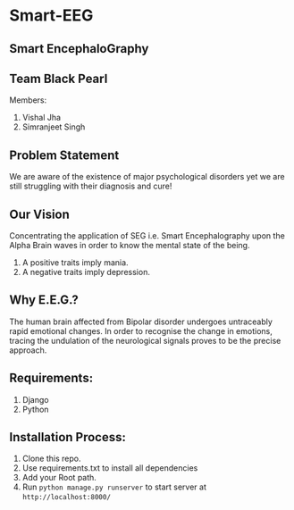 # Smart-EEG

## Smart EncephaloGraphy

## Team Black Pearl
Members:
1. Vishal Jha
2. Simranjeet Singh

## Problem Statement

We are aware of the existence of major psychological disorders yet we are still struggling with their diagnosis and cure!

## Our Vision

 Concentrating the application of SEG i.e. Smart Encephalography upon the Alpha Brain waves in order to know the mental state of the being.
1. A positive traits imply mania.
2. A negative traits imply depression.

## Why E.E.G.?

The human brain affected from Bipolar disorder undergoes untraceably rapid emotional changes. In order to recognise the change in emotions, tracing the undulation of the neurological signals proves to be the precise approach.

## Requirements:

1. Django
2. Python

## Installation Process:

1. Clone this repo.
2. Use requirements.txt to install all dependencies
3. Add your Root path.
4. Run `python manage.py runserver` to start server at `http://localhost:8000/`
